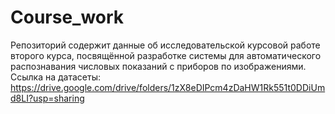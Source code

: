 # Course_work
Репозиторий содержит данные об исследовательской курсовой работе второго курса, посвящённой разработке системы для автоматического распознавания числовых показаний с приборов по изображениями.
Ссылка на датасеты:
https://drive.google.com/drive/folders/1zX8eDIPcm4zDaHW1Rk551t0DDiUmd8LI?usp=sharing
